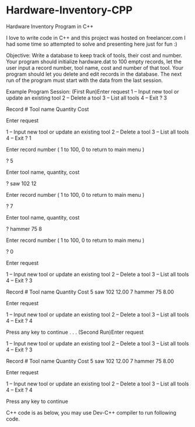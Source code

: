 # Hardware-Inventory-CPP
Hardware Inventory Program in C++

I love to write code in C++ and this project was hosted on freelancer.com I had some time so attempted to solve and presenting here just for fun :)

Objective:
Write a database to keep track of tools, their cost and number.  Your program should initialize hardware.dat to 100 empty records, let the user input a record number, tool name, cost and number of that tool. Your program should let you delete and edit records in the database.  The next run of the program must start with the data from the last session.

Example Program Session:
(First Run)Enter request
1 – Input new tool or update an existing tool
2 – Delete a tool
3 – List all tools
4 – Exit
? 3

Record #  Tool name           Quantity  Cost

Enter request

1 – Input new tool or update an existing tool
2 – Delete a tool
3 – List all tools
4 – Exit
? 1

Enter record number ( 1 to 100, 0 to return to main menu )

? 5

Enter tool name, quantity, cost

? saw 102 12

Enter record number ( 1 to 100, 0 to return to main menu )

? 7

Enter tool name, quantity, cost

? hammer 75 8

Enter record number ( 1 to 100, 0 to return to main menu )

? 0

Enter request

1 – Input new tool or update an existing tool
2 – Delete a tool
3 – List all tools
4 – Exit
? 3

Record #  Tool name           Quantity  Cost
5               saw                      102       12.00
7               hammer                75        8.00

Enter request

1 – Input new tool or update an existing tool
2 – Delete a tool
3 – List all tools
4 – Exit
? 4

Press any key to continue . . .
(Second Run)Enter request

1 – Input new tool or update an existing tool
2 – Delete a tool
3 – List all tools
4 – Exit
? 3

Record #  Tool name           Quantity  Cost
5               saw                     102       12.00
7               hammer               75        8.00

Enter request

1 – Input new tool or update an existing tool
2 – Delete a tool
3 – List all tools
4 – Exit
? 4

Press any key to continue

C++ code is as below, you may use Dev-C++ compiler to run following code.